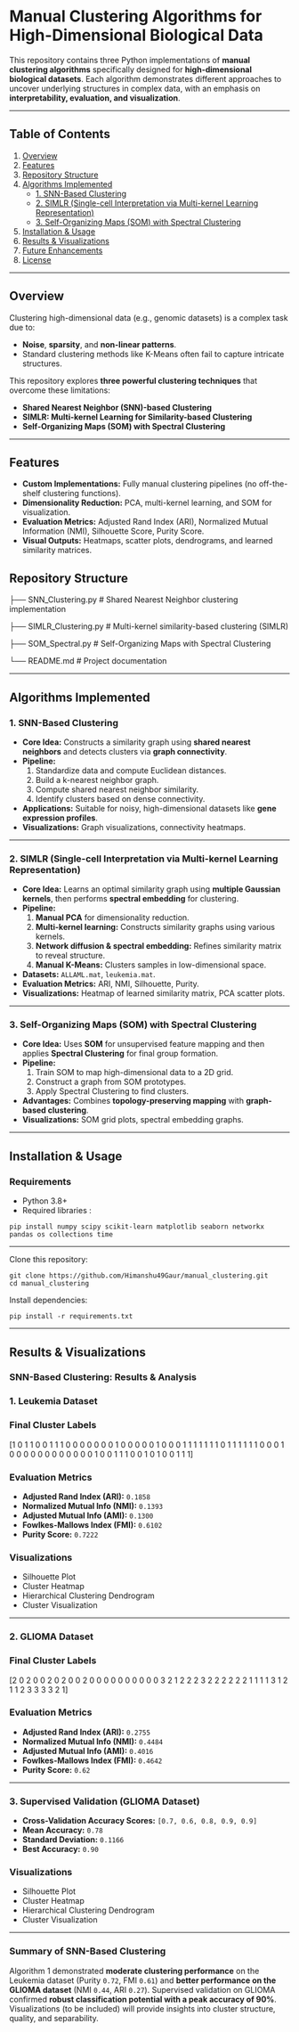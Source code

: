 # **Manual Clustering Algorithms for High-Dimensional Biological Data**

This repository contains three Python implementations of **manual clustering algorithms** specifically designed for **high-dimensional biological datasets**. Each algorithm demonstrates different approaches to uncover underlying structures in complex data, with an emphasis on **interpretability, evaluation, and visualization**.

---

## **Table of Contents**
1. [Overview](#overview)
2. [Features](#features)
3. [Repository Structure](#repository-structure)
4. [Algorithms Implemented](#algorithms-implemented)
   - [1. SNN-Based Clustering](#1-snn-based-clustering)
   - [2. SIMLR (Single-cell Interpretation via Multi-kernel Learning Representation)](#2-simlr-single-cell-interpretation-via-multi-kernel-learning-representation)
   - [3. Self-Organizing Maps (SOM) with Spectral Clustering](#3-self-organizing-maps-som-with-spectral-clustering)
5. [Installation & Usage](#installation--usage)
6. [Results & Visualizations](#results--visualizations)
7. [Future Enhancements](#future-enhancements)
8. [License](#license)


---

## **Overview**
Clustering high-dimensional data (e.g., genomic datasets) is a complex task due to:
- **Noise**, **sparsity**, and **non-linear patterns**.
- Standard clustering methods like K-Means often fail to capture intricate structures.
  
This repository explores **three powerful clustering techniques** that overcome these limitations:
- **Shared Nearest Neighbor (SNN)-based Clustering**
- **SIMLR: Multi-kernel Learning for Similarity-based Clustering**
- **Self-Organizing Maps (SOM) with Spectral Clustering**

---

## **Features**
- **Custom Implementations:** Fully manual clustering pipelines (no off-the-shelf clustering functions).
- **Dimensionality Reduction:** PCA, multi-kernel learning, and SOM for visualization.
- **Evaluation Metrics:** Adjusted Rand Index (ARI), Normalized Mutual Information (NMI), Silhouette Score, Purity Score.
- **Visual Outputs:** Heatmaps, scatter plots, dendrograms, and learned similarity matrices.

## **Repository Structure**
├── SNN_Clustering.py # Shared Nearest Neighbor clustering implementation

├── SIMLR_Clustering.py # Multi-kernel similarity-based clustering (SIMLR)

├── SOM_Spectral.py # Self-Organizing Maps with Spectral Clustering

└── README.md # Project documentation

---

## **Algorithms Implemented**

### **1. SNN-Based Clustering**
- **Core Idea:** Constructs a similarity graph using **shared nearest neighbors** and detects clusters via **graph connectivity**.
- **Pipeline:**
  1. Standardize data and compute Euclidean distances.
  2. Build a k-nearest neighbor graph.
  3. Compute shared nearest neighbor similarity.
  4. Identify clusters based on dense connectivity.
- **Applications:** Suitable for noisy, high-dimensional datasets like **gene expression profiles**.
- **Visualizations:** Graph visualizations, connectivity heatmaps.

---

### **2. SIMLR (Single-cell Interpretation via Multi-kernel Learning Representation)**
- **Core Idea:** Learns an optimal similarity graph using **multiple Gaussian kernels**, then performs **spectral embedding** for clustering.
- **Pipeline:**
  1. **Manual PCA** for dimensionality reduction.
  2. **Multi-kernel learning:** Constructs similarity graphs using various kernels.
  3. **Network diffusion & spectral embedding:** Refines similarity matrix to reveal structure.
  4. **Manual K-Means:** Clusters samples in low-dimensional space.
- **Datasets:** `ALLAML.mat`, `leukemia.mat`.
- **Evaluation Metrics:** ARI, NMI, Silhouette, Purity.
- **Visualizations:** Heatmap of learned similarity matrix, PCA scatter plots.

---

### **3. Self-Organizing Maps (SOM) with Spectral Clustering**
- **Core Idea:** Uses **SOM** for unsupervised feature mapping and then applies **Spectral Clustering** for final group formation.
- **Pipeline:**
  1. Train SOM to map high-dimensional data to a 2D grid.
  2. Construct a graph from SOM prototypes.
  3. Apply Spectral Clustering to find clusters.
- **Advantages:** Combines **topology-preserving mapping** with **graph-based clustering**.
- **Visualizations:** SOM grid plots, spectral embedding graphs.

---

## **Installation & Usage**

### **Requirements**
- Python 3.8+
- Required libraries :
```
pip install numpy scipy scikit-learn matplotlib seaborn networkx pandas os collections time 

```

---

Clone this repository:
   ```
   git clone https://github.com/Himanshu49Gaur/manual_clustering.git
   cd manual_clustering
   ```
Install dependencies:
   ```
   pip install -r requirements.txt
   ```

---

## **Results & Visualizations**
### SNN-Based Clustering: Results & Analysis

### 1. Leukemia Dataset

### **Final Cluster Labels**
[1 0 1 1 0 0 1 1 1 0 0 0 0 0 0 0 1 0 0 0 0 0 1 0 0 0 1 1 1 1 1 1 1 0 1 1 1
1 1 1 0 0 0 1 0 0 0 0 0 0 0 0 0 0 0 0 1 0 0 1 1 1 0 0 1 0 1 0 0 1 1 1]

### **Evaluation Metrics**
- **Adjusted Rand Index (ARI):** `0.1858`
- **Normalized Mutual Info (NMI):** `0.1393`
- **Adjusted Mutual Info (AMI):** `0.1300`
- **Fowlkes-Mallows Index (FMI):** `0.6102`
- **Purity Score:** `0.7222`

### **Visualizations**
- Silhouette Plot 
- Cluster Heatmap 
- Hierarchical Clustering Dendrogram 
- Cluster Visualization 

---

### 2. GLIOMA Dataset

### **Final Cluster Labels**
[2 0 2 0 0 2 0 2 0 0 2 0 0 0 0 0 0 0 0 0 0 3 2 1 2 2 2 3 2 2 2 2 2 2 1 1 1
1 3 1 2 1 1 2 3 3 3 3 2 1]

### **Evaluation Metrics**
- **Adjusted Rand Index (ARI):** `0.2755`
- **Normalized Mutual Info (NMI):** `0.4484`
- **Adjusted Mutual Info (AMI):** `0.4016`
- **Fowlkes-Mallows Index (FMI):** `0.4642`
- **Purity Score:** `0.62`

---

### 3. Supervised Validation (GLIOMA Dataset)
- **Cross-Validation Accuracy Scores:** `[0.7, 0.6, 0.8, 0.9, 0.9]`
- **Mean Accuracy:** `0.78`
- **Standard Deviation:** `0.1166`
- **Best Accuracy:** `0.90`

### **Visualizations**
- Silhouette Plot 
- Cluster Heatmap 
- Hierarchical Clustering Dendrogram
- Cluster Visualization 

---

### **Summary of SNN-Based Clustering**
Algorithm 1 demonstrated **moderate clustering performance** on the Leukemia dataset (Purity `0.72`, FMI `0.61`) and **better performance on the GLIOMA dataset** (NMI `0.44`, ARI `0.27`). Supervised validation on GLIOMA confirmed **robust classification potential with a peak accuracy of 90%**. Visualizations (to be included) will provide insights into cluster structure, quality, and separability.


